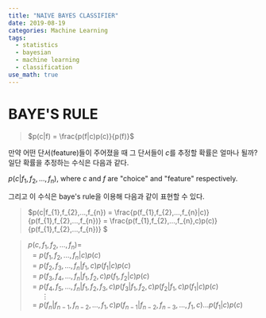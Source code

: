 ```yaml
---
title: "NAIVE BAYES CLASSIFIER"
date: 2019-08-19
categories: Machine Learning
tags:
  - statistics
  - bayesian
  - machine learning
  - classification
use_math: true
---
```


# BAYE'S RULE

> $p(c|f) = \frac{p(f|c)p(c)}{p(f)}$

만약 어떤 단서(feature)들이 주어졌을 때 그 단서들이 $c$를 추정할 확률은 얼마나 될까? 일단 확률을 추정하는 수식은 다음과 같다.

$p(c|f_{1},f_{2},...,f_{n})$, where $c$ and $f$ are "choice" and "feature" respectively.

그리고 이 수식은 baye's rule을 이용해 다음과 같이 표현할 수 있다.

> $p(c|f_{1},f_{2},...,f_{n}) = \frac{p(f_{1},f_{2},...,f_{n}|c)}{p(f_{1},f_{2},...,f_{n})} = \frac{p(f_{1},f_{2},...,f_{n},c)p(c)}{p(f_{1},f_{2},...,f_{n})} $


>$p(c,f_{1},f_{2},...,f_{n}) =$<br>
$\ = p(f_{1},f_{2},...,f_{n}|c)p(c)$<br>
$\ = p(f_{2},f_{3},...,f_{n}|f_{1},c)p(f_{1}|c)p(c)$<br>
$\ = p(f_{3},f_{4},...,f_{n}|f_{1},f_{2},c)p(f_{1},f_{2}|c)p(c)$<br>
$\ = p(f_{4},f_{5},...,f_{n}|f_{1},f_{2},f_{3},c)p(f_{3}|f_{1},f_{2},c)p(f_{2}|f_{1},c)p(f_{1}|c)p(c)$<br>
$\ \ \ \ \ \ \ \vdots$<br>
$\ = p(f_{n}|f_{n-1},f_{n-2},...,f_{1},c)p(f_{n-1}|f_{n-2},f_{n-3},...,f_{1},c)...p(f_{1}|c)p(c)$<br>
